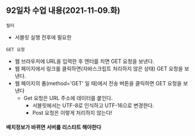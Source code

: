 ## 92일차 수업 내용(2021-11-09.화)

` 필터 `

- 서블릿 실행 전후에 필요한

` GET 요청 `

- 웹 브라우저에 URL을 입력한 후 엔터를 치면 GET 요청을 보낸다.
- 웹 페이지에서 링크를 클릭하면(자바스크립트 처리하지 않은 상태) GET 요청을 보낸다.
- 웹 페이지의 폼(method='GET' 일 때)에서 전송 버튼을 클릭하면 GET 요청을 보낸다
  - Get 요청은 URL 주소에 데이터를 붙인다.
    - 서블릿에서는 UTF-8로 인식하고 UTF-16으로 변경한다.
    - Post 요청은 이렇게 처리하지 않는다!



#### 배치정보가 바뀌면 서버를 리스타트 해야한다

